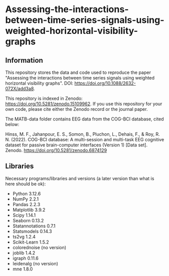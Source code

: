 # Assessing-the-interactions-between-time-series-signals-using-weighted-horizontal-visibility-graphs

## Information
This repository stores the data and code used to reproduce the paper "Assessing the interactions between time series signals using weighted horizontal visibility graphs". DOI: https://doi.org/10.1088/2632-072X/add3a8. 

This repository is indexed in Zenodo: https://doi.org/10.5281/zenodo.15109962. If you use this repository for your own code, please cite either the Zenodo record or the journal paper.

The MATB-data folder contains EEG data from the COG-BCI database, cited below:

Hinss, M. F., Jahanpour, E. S., Somon, B., Pluchon, L., Dehais, F., & Roy, R. N. (2022). COG-BCI database: A multi-session and multi-task EEG cognitive dataset for passive brain-computer interfaces (Version 1) [Data set]. Zenodo. https://doi.org/10.5281/zenodo.6874129

## Libraries
Necessary programs/libraries and versions (a later version than what is here should be ok):
- Python 3.12.6
- NumPy 2.2.1
- Pandas 2.2.3
- Matplotlib 3.9.2
- Scipy 1.14.1
- Seaborn 0.13.2
- Statannotations 0.7.1
- Statsmodels 0.14.3
- ts2vg 1.2.4
- Scikit-Learn 1.5.2
- colorednoise (no version)
- joblib 1.4.2
- igraph 0.11.6
- leidenalg (no version)
- mne 1.8.0
